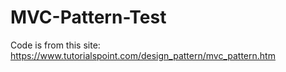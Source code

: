 # MVC-Pattern-Test
Code is from this site: https://www.tutorialspoint.com/design_pattern/mvc_pattern.htm
